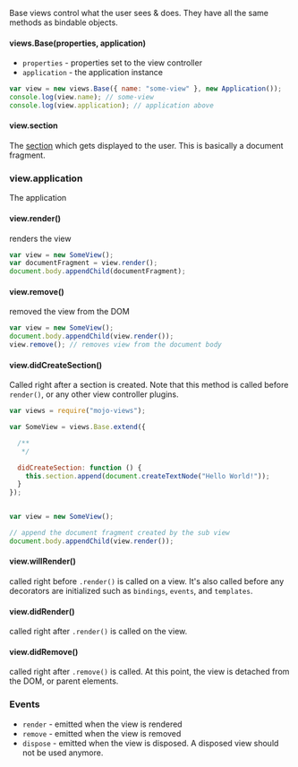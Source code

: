 Base views control what the user sees & does. They have all the same methods as bindable objects. 

#### views.Base(properties, application)

- `properties` - properties set to the view controller
- `application` - the application instance

```javascript
var view = new views.Base({ name: "some-view" }, new Application());
console.log(view.name); // some-view
console.log(view.application); // application above
```

#### view.section

The [section](https://github.com/classdojo/loaf.js) which gets displayed to the user. This is basically a document fragment.

### view.application

The application

#### view.render()

renders the view

```javascript
var view = new SomeView();
var documentFragment = view.render();
document.body.appendChild(documentFragment);
```

#### view.remove()

removed the view from the DOM

```javascript
var view = new SomeView();
document.body.appendChild(view.render());
view.remove(); // removes view from the document body
```

#### view.didCreateSection()

Called right after a section is created. Note that this method is called before `render()`, or any other view controller plugins.

```javascript
var views = require("mojo-views");

var SomeView = views.Base.extend({

  /**
   */

  didCreateSection: function () {
    this.section.append(document.createTextNode("Hello World!"));
  }
});


var view = new SomeView();

// append the document fragment created by the sub view
document.body.appendChild(view.render());
```

#### view.willRender()

called right before `.render()` is called on a view. It's also called before any decorators are initialized such as `bindings`, `events`, and `templates`.

#### view.didRender()

called right after `.render()` is called on the view.

#### view.didRemove()

called right after `.remove()` is called. At this point, the view is detached from the DOM, or parent elements.



### Events

- `render` - emitted when the view is rendered
- `remove` - emitted when the view is removed
- `dispose` - emitted when the view is disposed. A disposed view should not be used anymore.
